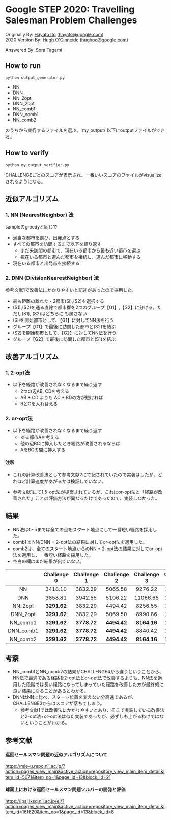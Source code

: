 # Google STEP 2020: Travelling Salesman Problem Challenges

Originally By: [Hayato Ito](https://github.com/hayatoito) (hayato@google.com)  
2020 Version By: [Hugh O'Cinneide](https://github.com/hkocinneide)
(hughoc@google.com)

Answered By: Sora Tagami

## How to run
```shell
python output_generator.py
```
- NN
- DNN
- NN_2opt
- DNN_2opt
- NN_comb1
- DNN_comb1
- NN_comb2

のうちから実行するファイルを選ぶ。
my_output/ 以下にoutputファイルができる。

## How to verify
```shell
python my_output_verifier.py
```
CHALLENGEごとのスコアが表示され、一番いいスコアのファイルがvisualizeされるようになる。

## 近似アルゴリズム
### 1. NN (NearestNeighbor) 法
sampleのgreedyと同じで

- 適当な都市を選び、出発点とする
- すべての都市を訪問するまで以下を繰り返す
  - まだ来訪間の都市で、現在いる都市から最も近い都市を選ぶ 
  - 視在いる都市と選んだ都市を接続し、選んだ都市に移動する
- 現在いる都市と出発点を接続する

### 2. DNN (DivisionNearestNeighbor) 法
参考文献1で改善法にかかりやすいと記述があったので採用した。
- 最も距離の離れた・2都市(Sl),(S2)を選択する
- (S1),(S2)を通る直線で都市群を2つのグループ【G1】,【G2】に分ける。ただし(S1), (S2)はどちらに も属さない
- (Sl)を開始都市として、【G1】に対してNN法を行う 
- グループ【G1】で最後に訪問した都市と(S2)を結ぶ
- (S2)を開始都市として、【G2】に対してNN法を行う 
- グループ【G2】で最後に訪問した都市と(S1)を結ぶ



## 改善アルゴリズム
### 1. 2-opt法
- 以下を経路が改善されなくなるまで繰り返す
  - 2つの辺AB, CDを考える
  - AB + CD よりも AC + BDの方が短ければ
  - BとCを入れ替える


### 2. or-opt法
- 以下を経路が改善されなくなるまで繰り返す
  - ある都市Aを考える
  - 他の辺BCに挿入したとき経路が改善されるならば
  - AをBCの間に挿入する

#### 注釈
- これの計算改善法として参考文献2にて記されていたので実装はしたが、どれほど計算速度があがるかは検証していない。

- 参考文献1にて1.5-opt法が提案されているが、これはor-opt法と「経路が改善された」ことの評価方法が異なるだけであったので、実装しなかった。



## 結果
- NN法は0~5までは全ての点をスタート地点にして一番短い経路を採用した。
- comb1は NN/DNN + 2-opt法の結果に対してor-opt法を適用した。
- comb2は、全てのスタート地点からのNN + 2-opt法の結果に対してor-opt法を適用し、一番短い経路を採用した。
- 空白の欄はまだ結果が出ていない。

|            |Challenge 0 |Challenge 1 |Challenge 2 |Challenge 3 |Challenge 4 |Challenge 5 |Challenge 6 |
|:----------:|:----------:|:----------:|:----------:|:----------:|:----------:|:----------:|:----------:|
|NN          |3418.10     |3832.29     |5065.58     |9276.22     |12084.32    |24191.66    |47822.41    |
|DNN         |3858.81     |3942.55     |5106.22     |11066.65    |12323.86    |25856.02    |53335.42    |
|NN_2opt     |**3291.62** |3832.29     |4494.42     |8256.55     |10885.95    |20932.86    |**42176.22**|
|DNN_2opt    |**3291.62** |3832.29     |5069.50     |8990.86     |11089.48    |21598.66    |42874.53    |
|NN_comb1    |**3291.62** |**3778.72** |**4494.42** |**8164.16** |10693.81    |**20724.24**|            |
|DNN_comb1   |**3291.62** |**3778.72** |**4494.42** |8840.42     |10882.45    |21101.61    |            |
|NN_comb2    |**3291.62** |**3778.72** |**4494.42** |**8164.16** |**10680.10**|            |            |


## 考察
- NN_comb1とNN_comb2の結果がCHALLENGE4から違うということから、NN法で最適である経路を2-opt法とor-opt法で改善するよりも、NN法を適用した段階では長い経路になってしまっていた経路を改善した方が最終的に良い結果になることがあるとわかる。
- DNNはNNに比べ、スタート位置を変えない分高速であるが、CHALLENGE3からはスコアが落ちてしまう。
  - 参考文献1では改善法にかかりやすいとあり、そこで実装している改善法と2-opt法+or-opt法は似た実装であったが、必ずしも上がるわけではないということがわかる。


## 参考文献
#### 巡回セールスマン問題の近似アルゴリズムについて
https://mie-u.repo.nii.ac.jp/?action=pages_view_main&active_action=repository_view_main_item_detail&item_id=5071&item_no=1&page_id=13&block_id=21

#### 球面上における巡回セールスマン問題ソルバーの開発と評価
https://ipsj.ixsq.nii.ac.jp/ej/?action=pages_view_main&active_action=repository_view_main_item_detail&item_id=161620&item_no=1&page_id=13&block_id=8
